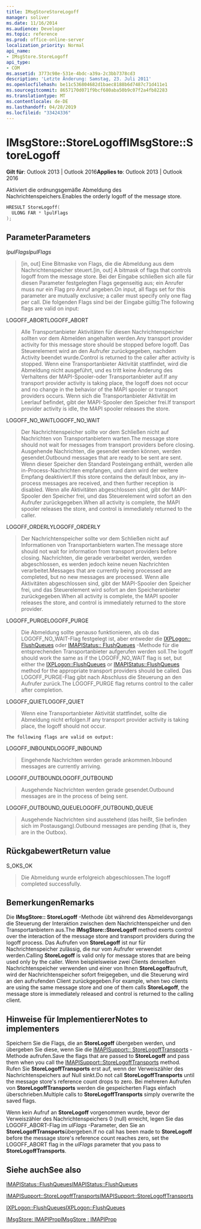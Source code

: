 ```yaml
---
title: IMsgStoreStoreLogoff
manager: soliver
ms.date: 11/16/2014
ms.audience: Developer
ms.topic: reference
ms.prod: office-online-server
localization_priority: Normal
api_name:
- IMsgStore.StoreLogoff
api_type:
- COM
ms.assetid: 3773c98e-531e-4bdc-a39a-2c3bb7378cd3
description: 'Letzte Änderung: Samstag, 23. Juli 2011'
ms.openlocfilehash: be11c536804682d1baec8188b6d7487c71d411e1
ms.sourcegitcommit: 8657170d071f9bcf680aba50b9c07f2a4fb82283
ms.translationtype: MT
ms.contentlocale: de-DE
ms.lasthandoff: 04/28/2019
ms.locfileid: "33424336"
---
```

# <a name="imsgstorestorelogoff"></a><span data-ttu-id="f5885-103">IMsgStore::StoreLogoff</span><span class="sxs-lookup"><span data-stu-id="f5885-103">IMsgStore::StoreLogoff</span></span>

  
  
<span data-ttu-id="f5885-104">**Gilt für**: Outlook 2013 | Outlook 2016</span><span class="sxs-lookup"><span data-stu-id="f5885-104">**Applies to**: Outlook 2013 | Outlook 2016</span></span> 
  
<span data-ttu-id="f5885-105">Aktiviert die ordnungsgemäße Abmeldung des Nachrichtenspeichers.</span><span class="sxs-lookup"><span data-stu-id="f5885-105">Enables the orderly logoff of the message store.</span></span>
  
```cpp
HRESULT StoreLogoff(
  ULONG FAR * lpulFlags
);
```

## <a name="parameters"></a><span data-ttu-id="f5885-106">Parameter</span><span class="sxs-lookup"><span data-stu-id="f5885-106">Parameters</span></span>

 <span data-ttu-id="f5885-107">_lpulFlags_</span><span class="sxs-lookup"><span data-stu-id="f5885-107">_lpulFlags_</span></span>
  
> <span data-ttu-id="f5885-108">[in, out] Eine Bitmaske von Flags, die die Abmeldung aus dem Nachrichtenspeicher steuert.</span><span class="sxs-lookup"><span data-stu-id="f5885-108">[in, out] A bitmask of flags that controls logoff from the message store.</span></span> <span data-ttu-id="f5885-109">Bei der Eingabe schließen sich alle für diesen Parameter festgelegten Flags gegenseitig aus; ein Anrufer muss nur ein Flag pro Anruf angeben.</span><span class="sxs-lookup"><span data-stu-id="f5885-109">On input, all flags set for this parameter are mutually exclusive; a caller must specify only one flag per call.</span></span> <span data-ttu-id="f5885-110">Die folgenden Flags sind bei der Eingabe gültig:</span><span class="sxs-lookup"><span data-stu-id="f5885-110">The following flags are valid on input:</span></span>
    
<span data-ttu-id="f5885-111">LOGOFF_ABORT</span><span class="sxs-lookup"><span data-stu-id="f5885-111">LOGOFF_ABORT</span></span> 
  
> <span data-ttu-id="f5885-112">Alle Transportanbieter Aktivitäten für diesen Nachrichtenspeicher sollten vor dem Abmelden angehalten werden.</span><span class="sxs-lookup"><span data-stu-id="f5885-112">Any transport provider activity for this message store should be stopped before logoff.</span></span> <span data-ttu-id="f5885-113">Das Steuerelement wird an den Aufrufer zurückgegeben, nachdem Activity beendet wurde.</span><span class="sxs-lookup"><span data-stu-id="f5885-113">Control is returned to the caller after activity is stopped.</span></span> <span data-ttu-id="f5885-114">Wenn eine Transportanbieter Aktivität stattfindet, wird die Abmeldung nicht ausgeführt, und es tritt keine Änderung des Verhaltens der MAPI-Spooler-oder Transportanbieter auf.</span><span class="sxs-lookup"><span data-stu-id="f5885-114">If any transport provider activity is taking place, the logoff does not occur and no change in the behavior of the MAPI spooler or transport providers occurs.</span></span> <span data-ttu-id="f5885-115">Wenn sich die Transportanbieter Aktivität im Leerlauf befindet, gibt der MAPI-Spooler den Speicher frei.</span><span class="sxs-lookup"><span data-stu-id="f5885-115">If transport provider activity is idle, the MAPI spooler releases the store.</span></span> 
    
<span data-ttu-id="f5885-116">LOGOFF_NO_WAIT</span><span class="sxs-lookup"><span data-stu-id="f5885-116">LOGOFF_NO_WAIT</span></span> 
  
> <span data-ttu-id="f5885-117">Der Nachrichtenspeicher sollte vor dem Schließen nicht auf Nachrichten von Transportanbietern warten.</span><span class="sxs-lookup"><span data-stu-id="f5885-117">The message store should not wait for messages from transport providers before closing.</span></span> <span data-ttu-id="f5885-118">Ausgehende Nachrichten, die gesendet werden können, werden gesendet.</span><span class="sxs-lookup"><span data-stu-id="f5885-118">Outbound messages that are ready to be sent are sent.</span></span> <span data-ttu-id="f5885-119">Wenn dieser Speicher den Standard Posteingang enthält, werden alle in-Process-Nachrichten empfangen, und dann wird der weitere Empfang deaktiviert.</span><span class="sxs-lookup"><span data-stu-id="f5885-119">If this store contains the default Inbox, any in-process messages are received, and then further reception is disabled.</span></span> <span data-ttu-id="f5885-120">Wenn alle Aktivitäten abgeschlossen sind, gibt der MAPI-Spooler den Speicher frei, und das Steuerelement wird sofort an den Aufrufer zurückgegeben.</span><span class="sxs-lookup"><span data-stu-id="f5885-120">When all activity is complete, the MAPI spooler releases the store, and control is immediately returned to the caller.</span></span> 
    
<span data-ttu-id="f5885-121">LOGOFF_ORDERLY</span><span class="sxs-lookup"><span data-stu-id="f5885-121">LOGOFF_ORDERLY</span></span> 
  
> <span data-ttu-id="f5885-122">Der Nachrichtenspeicher sollte vor dem Schließen nicht auf Informationen von Transportanbietern warten.</span><span class="sxs-lookup"><span data-stu-id="f5885-122">The message store should not wait for information from transport providers before closing.</span></span> <span data-ttu-id="f5885-123">Nachrichten, die gerade verarbeitet werden, werden abgeschlossen, es werden jedoch keine neuen Nachrichten verarbeitet.</span><span class="sxs-lookup"><span data-stu-id="f5885-123">Messages that are currently being processed are completed, but no new messages are processed.</span></span> <span data-ttu-id="f5885-124">Wenn alle Aktivitäten abgeschlossen sind, gibt der MAPI-Spooler den Speicher frei, und das Steuerelement wird sofort an den Speicheranbieter zurückgegeben.</span><span class="sxs-lookup"><span data-stu-id="f5885-124">When all activity is complete, the MAPI spooler releases the store, and control is immediately returned to the store provider.</span></span> 
    
<span data-ttu-id="f5885-125">LOGOFF_PURGE</span><span class="sxs-lookup"><span data-stu-id="f5885-125">LOGOFF_PURGE</span></span> 
  
> <span data-ttu-id="f5885-126">Die Abmeldung sollte genauso funktionieren, als ob das LOGOFF_NO_WAIT-Flag festgelegt ist, aber entweder die [IXPLogon:: FlushQueues](ixplogon-flushqueues.md) oder [IMAPIStatus:: FlushQueues](imapistatus-flushqueues.md) -Methode für die entsprechenden Transportanbieter aufgerufen werden soll.</span><span class="sxs-lookup"><span data-stu-id="f5885-126">The logoff should work the same as if the LOGOFF_NO_WAIT flag is set, but either the [IXPLogon::FlushQueues](ixplogon-flushqueues.md) or [IMAPIStatus::FlushQueues](imapistatus-flushqueues.md) method for the appropriate transport providers should be called.</span></span> <span data-ttu-id="f5885-127">Das LOGOFF_PURGE-Flag gibt nach Abschluss die Steuerung an den Aufrufer zurück.</span><span class="sxs-lookup"><span data-stu-id="f5885-127">The LOGOFF_PURGE flag returns control to the caller after completion.</span></span> 
    
<span data-ttu-id="f5885-128">LOGOFF_QUIET</span><span class="sxs-lookup"><span data-stu-id="f5885-128">LOGOFF_QUIET</span></span> 
  
> <span data-ttu-id="f5885-129">Wenn eine Transportanbieter Aktivität stattfindet, sollte die Abmeldung nicht erfolgen.</span><span class="sxs-lookup"><span data-stu-id="f5885-129">If any transport provider activity is taking place, the logoff should not occur.</span></span>
    
    The following flags are valid on output:
    
<span data-ttu-id="f5885-130">LOGOFF_INBOUND</span><span class="sxs-lookup"><span data-stu-id="f5885-130">LOGOFF_INBOUND</span></span> 
  
> <span data-ttu-id="f5885-131">Eingehende Nachrichten werden gerade ankommen.</span><span class="sxs-lookup"><span data-stu-id="f5885-131">Inbound messages are currently arriving.</span></span>
    
<span data-ttu-id="f5885-132">LOGOFF_OUTBOUND</span><span class="sxs-lookup"><span data-stu-id="f5885-132">LOGOFF_OUTBOUND</span></span> 
  
> <span data-ttu-id="f5885-133">Ausgehende Nachrichten werden gerade gesendet.</span><span class="sxs-lookup"><span data-stu-id="f5885-133">Outbound messages are in the process of being sent.</span></span>
    
<span data-ttu-id="f5885-134">LOGOFF_OUTBOUND_QUEUE</span><span class="sxs-lookup"><span data-stu-id="f5885-134">LOGOFF_OUTBOUND_QUEUE</span></span> 
  
> <span data-ttu-id="f5885-135">Ausgehende Nachrichten sind ausstehend (das heißt, Sie befinden sich im Postausgang).</span><span class="sxs-lookup"><span data-stu-id="f5885-135">Outbound messages are pending (that is, they are in the Outbox).</span></span>
    
## <a name="return-value"></a><span data-ttu-id="f5885-136">Rückgabewert</span><span class="sxs-lookup"><span data-stu-id="f5885-136">Return value</span></span>

<span data-ttu-id="f5885-137">S_OK</span><span class="sxs-lookup"><span data-stu-id="f5885-137">S_OK</span></span> 
  
> <span data-ttu-id="f5885-138">Die Abmeldung wurde erfolgreich abgeschlossen.</span><span class="sxs-lookup"><span data-stu-id="f5885-138">The logoff completed successfully.</span></span>
    
## <a name="remarks"></a><span data-ttu-id="f5885-139">Bemerkungen</span><span class="sxs-lookup"><span data-stu-id="f5885-139">Remarks</span></span>

<span data-ttu-id="f5885-140">Die **IMsgStore:: StoreLogoff** -Methode übt während des Abmeldevorgangs die Steuerung der Interaktion zwischen dem Nachrichtenspeicher und den Transportanbietern aus.</span><span class="sxs-lookup"><span data-stu-id="f5885-140">The **IMsgStore::StoreLogoff** method exerts control over the interaction of the message store and transport providers during the logoff process.</span></span> <span data-ttu-id="f5885-141">Das Aufrufen von **StoreLogoff** ist nur für Nachrichtenspeicher zulässig, die nur vom Aufrufer verwendet werden.</span><span class="sxs-lookup"><span data-stu-id="f5885-141">Calling **StoreLogoff** is valid only for message stores that are being used only by the caller.</span></span> <span data-ttu-id="f5885-142">Wenn beispielsweise zwei Clients denselben Nachrichtenspeicher verwenden und einer von Ihnen **StoreLogoff**aufruft, wird der Nachrichtenspeicher sofort freigegeben, und die Steuerung wird an den aufrufenden Client zurückgegeben.</span><span class="sxs-lookup"><span data-stu-id="f5885-142">For example, when two clients are using the same message store and one of them calls **StoreLogoff**, the message store is immediately released and control is returned to the calling client.</span></span>
  
## <a name="notes-to-implementers"></a><span data-ttu-id="f5885-143">Hinweise für Implementierer</span><span class="sxs-lookup"><span data-stu-id="f5885-143">Notes to implementers</span></span>

<span data-ttu-id="f5885-144">Speichern Sie die Flags, die an **StoreLogoff** übergeben werden, und übergeben Sie diese, wenn Sie die [IMAPISupport:: StoreLogoffTransports](imapisupport-storelogofftransports.md) -Methode aufrufen.</span><span class="sxs-lookup"><span data-stu-id="f5885-144">Save the flags that are passed to **StoreLogoff** and pass them when you call the [IMAPISupport::StoreLogoffTransports](imapisupport-storelogofftransports.md) method.</span></span> <span data-ttu-id="f5885-145">Rufen Sie **StoreLogoffTransports** erst auf, wenn der Verweiszähler des Nachrichtenspeichers auf Null sinkt.</span><span class="sxs-lookup"><span data-stu-id="f5885-145">Do not call **StoreLogoffTransports** until the message store's reference count drops to zero.</span></span> <span data-ttu-id="f5885-146">Bei mehreren Aufrufen von **StoreLogoffTransports** werden die gespeicherten Flags einfach überschrieben.</span><span class="sxs-lookup"><span data-stu-id="f5885-146">Multiple calls to **StoreLogoffTransports** simply overwrite the saved flags.</span></span> 
  
<span data-ttu-id="f5885-147">Wenn kein Aufruf an **StoreLogoff** vorgenommen wurde, bevor der Verweiszähler des Nachrichtenspeichers 0 (null) erreicht, legen Sie das LOGOFF_ABORT-Flag im _ulFlags_ -Parameter, den Sie an **StoreLogoffTransports**übergeben.</span><span class="sxs-lookup"><span data-stu-id="f5885-147">If no call has been made to **StoreLogoff** before the message store's reference count reaches zero, set the LOGOFF_ABORT flag in the  _ulFlags_ parameter that you pass to **StoreLogoffTransports**.</span></span>
  
## <a name="see-also"></a><span data-ttu-id="f5885-148">Siehe auch</span><span class="sxs-lookup"><span data-stu-id="f5885-148">See also</span></span>



[<span data-ttu-id="f5885-149">IMAPIStatus::FlushQueues</span><span class="sxs-lookup"><span data-stu-id="f5885-149">IMAPIStatus::FlushQueues</span></span>](imapistatus-flushqueues.md)
  
[<span data-ttu-id="f5885-150">IMAPISupport::StoreLogoffTransports</span><span class="sxs-lookup"><span data-stu-id="f5885-150">IMAPISupport::StoreLogoffTransports</span></span>](imapisupport-storelogofftransports.md)
  
[<span data-ttu-id="f5885-151">IXPLogon::FlushQueues</span><span class="sxs-lookup"><span data-stu-id="f5885-151">IXPLogon::FlushQueues</span></span>](ixplogon-flushqueues.md)
  
[<span data-ttu-id="f5885-152">IMsgStore: IMAPIProp</span><span class="sxs-lookup"><span data-stu-id="f5885-152">IMsgStore : IMAPIProp</span></span>](imsgstoreimapiprop.md)

